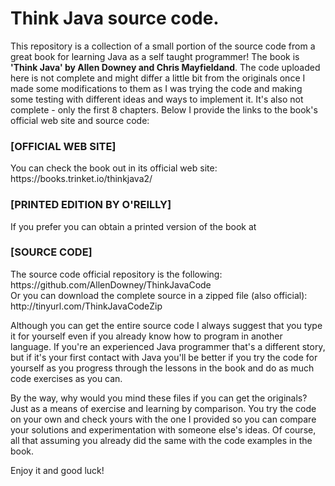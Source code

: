 # Think Java source code.

<p> This repository is a collection of a small portion of the source code from a great book for learning Java as a self taught programmer!
The book is <strong>'Think Java' by Allen Downey and Chris Mayfieldand</strong>. The code uploaded here is not complete and might differ a little bit
from the originals once I made some modifications to them as I was trying the code and making some testing with different ideas and ways to implement it.
It's also not complete - only the first 8 chapters. Below I provide the links to the book's official web site and source code:</p>

<h3>[OFFICIAL WEB SITE]</h3>
<p>You can check the book out in its official web site: https://books.trinket.io/thinkjava2/</p>

<h3>[PRINTED EDITION BY O'REILLY]</h3>
<p>If you prefer you can obtain a printed version of the book at <a href="https://www.oreilly.com/library/view/think-java-2nd/9781492072492/" target="_blank"></a></p>

<h3>[SOURCE CODE]</h3>
<p>The source code official repository is the following: https://github.com/AllenDowney/ThinkJavaCode <br>Or you can download the complete source in a zipped file (also official): http://tinyurl.com/ThinkJavaCodeZip</p>

<p>Although you can get the entire source code I always suggest that you type it for yourself even if you already know how to program in another 
language. If you're an experienced Java programmer that's a different story, but if it's your first contact with Java you'll be better if you try 
the code for yourself as you progress through the lessons in the book and do as much code exercises as you can.</p>

<p>By the way, why would you mind these files if you can get the originals? Just as a means of exercise and learning by comparison. You try the code on your own and check
yours with the one I provided so you can compare your solutions and experimentation with someone else's ideas. Of course, all that assuming you already did the same with the code examples in the book.</p>

<p>Enjoy it and good luck!</p>
